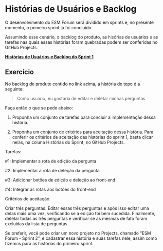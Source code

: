 # Histórias de Usuários e Backlog

O desenvolvimento do ESM Forum será dividido em sprints e, no presente momento, o primeiro sprint já foi concluído.

Assumindo esse cenário, o backlog do produto, as hisórias de usuários e as tarefas nas quais essas histórias foram quebradas podem ser conferidas no GitHub Projects:

**[Histórias de Usuários e Backlog do Sprint 1](https://github.com/users/mtov/projects/1)**

## Exercício

No backlog do produto contido no link acima, a história do topo é a seguinte:

> Como usuário, eu gostaria de editar e deletar minhas perguntas

Faça então o que se pede abaixo:

1. Proponha um conjunto de tarefas para concluir a implementação dessa história. 

2. Proponha um conjunto de critérios para aceitação dessa história. Para conferir os critérios de aceitação das histórias do sprint 1, basta clicar nelas, na coluna Histórias do Sprint, no GitHub Projects.

Tarefas:

#1: Implementar a rota de edição da pergunta

#2: Implementar a rota de deleção da pergunta

#3: Adicionar botões de edição e deleção ao front-end

#4: Integrar as rotas aos botões do front-end


Critérios de aceitação:

Criar três perguntas.
Editar essas três perguntas e após isso editar uma delas mais uma vez, verificando se a edição foi bem sucedida.
Finalmente, deletar todas as três perguntas e verificar se as mesmas de fato foram excluídas da lista de perguntas.

Se preferir, você pode criar um novo projeto no Projects, chamado "ESM Forum - Sprint 2", e cadastrar essa história e suas tarefas nele, assim como fizemos para as histórias do primeiro sprint.
